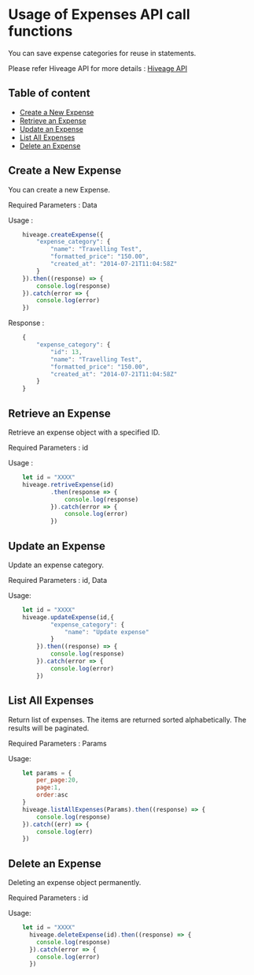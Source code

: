 # Usage of Expenses API call functions

You can save expense categories for reuse in statements.

Please refer Hiveage API for more details : [Hiveage API](https://www.hiveage.com/api)

## Table of content
- [Create a New Expense](#create-a-new-expense)
- [Retrieve an Expense](#retrieve-an-expense) 
- [Update an Expense](#update-an-expense) 
- [List All Expenses](#list-all-expenses) 
- [Delete an Expense](#delete-an-expense)

## Create a New Expense

You can create a new Expense.

Required Parameters : Data

Usage : 

```js
    hiveage.createExpense({
        "expense_category": {
            "name": "Travelling Test",
            "formatted_price": "150.00",
            "created_at": "2014-07-21T11:04:58Z"
        }
    }).then((response) => {
        console.log(response)
    }).catch(error => {
        console.log(error)
    })
```
Response :
```js
    {
        "expense_category": {
            "id": 13,
            "name": "Travelling Test",
            "formatted_price": "150.00",
            "created_at": "2014-07-21T11:04:58Z"
        }
    }
```

## Retrieve an Expense

Retrieve an expense object with a specified ID.

Required Parameters : id

Usage : 
```js
    let id = "XXXX"
    hiveage.retriveExpense(id)
            .then(response => {
                console.log(response)
            }).catch(error => {
                console.log(error)
            })
```

## Update an Expense

Update an expense category.

Required Parameters : id, Data

Usage:
```js
    let id = "XXXX"
    hiveage.updateExpense(id,{
            "expense_category": {
                "name": "Update expense"
            }
        }).then((response) => {
            console.log(response)
        }).catch(error => {
            console.log(error)
        })
```


## List All Expenses

Return list of expenses. The items are returned sorted alphabetically.
The results will be paginated.

Required Parameters : Params

Usage:
```js
    let params = { 
        per_page:20, 
        page:1, 
        order:asc 
    }
    hiveage.listAllExpenses(Params).then((response) => {
        console.log(response)
    }).catch((err) => {
        console.log(err)
    })
```

## Delete an Expense

Deleting an expense object permanently.

Required Parameters : id

Usage:
```js
    let id = "XXXX"
      hiveage.deleteExpense(id).then((response) => {
        console.log(response)
      }).catch(error => {
        console.log(error)
      })
```